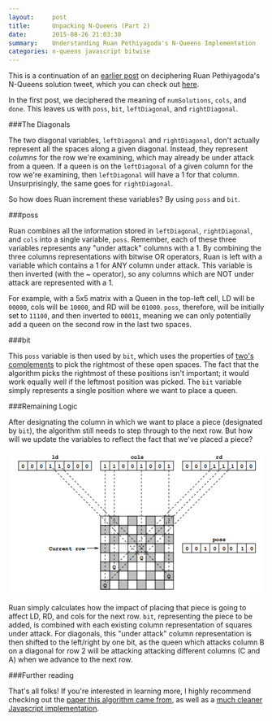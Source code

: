 ```yaml
---
layout:     post
title:      Unpacking N-Queens (Part 2)
date:       2015-08-26 21:03:30
summary:    Understanding Ruan Pethiyagoda's N-Queens Implementation
categories: n-queens javascript bitwise
---
```


This is a continuation of an [earlier post](http://www.natewillard.com/n-queens/javascript/bitwise/2015/08/25/n-queens-part-1/) on deciphering Ruan Pethiyagoda's N-Queens solution tweet, which you can check out [here](https://twitter.com/ruanpethiyagoda/status/332992908565295104).

In the first post, we deciphered the meaning of `numSolutions`, `cols`, and `done`. This leaves us with `poss`, `bit`, `leftDiagonal`, and `rightDiagonal`.

###The Diagonals

The two diagonal variables, `leftDiagonal` and `rightDiagonal`, don't actually represent all the spaces along a given diagonal. Instead, they represent *columns* for the row we're examining, which may already be under attack from a queen. If a queen is on the `leftDiagonal` of a given column for the row we're examining, then `leftDiagonal` will have a 1 for that column. Unsurprisingly, the same goes for `rightDiagonal`.

So how does Ruan increment these variables? By using `poss` and `bit`.

###poss

Ruan combines all the information stored in `leftDiagonal`, `rightDiagonal`, and `cols` into a single variable, `poss`. Remember, each of these three variables represents any "under attack" columns with a 1. By combining the three columns representations with bitwise OR operators, Ruan is left with a variable which contains a 1 for ANY column under attack. This variable is then inverted (with the ~ operator), so any columns which are NOT under attack are represented with a 1. 

For example, with a 5x5 matrix with a Queen in the top-left cell, LD will be `00000`, cols will be `10000`, and RD will be `01000`. `poss`, therefore, will be initially set to `11100`, and then inverted to `00011`, meaning we can only potentially add a queen on the second row in the last two spaces.

###bit

This `poss` variable is then used by `bit`, which uses the properties of [two's complements](https://en.wikipedia.org/wiki/Two's_complement) to pick the rightmost of these open spaces. The fact that the algorithm picks the rightmost of these positions isn't important; it would work equally well if the leftmost position was picked. The `bit` variable simply represents a single position where we want to place a queen.

###Remaining Logic

After designating the column in which we want to place a piece (designated by `bit`), the algorithm still needs to step through to the next row. But how will we update the variables to reflect the fact that we've placed a piece?

![N-Queens Diagram](/images/n_queens.png)

Ruan simply calculates how the impact of placing that piece is going to affect LD, RD, and cols for the next row. `bit`, representing the piece to be added, is combined with each existing column representation of squares under attack. For diagonals, this "under attack" column representation is then shifted to the left/right by one bit, as the queen which attacks column B on a diagonal for row 2 will be attacking attacking different columns (C and A) when we advance to the next row.

###Further reading

That's all folks! If you're interested in learning more, I highly recommend checking out the [paper this algorithm came from](http://citeseerx.ist.psu.edu/viewdoc/download?doi=10.1.1.51.7113&rep=rep1&type=pdf), as well as a [much cleaner Javascript implementation](http://gregtrowbridge.com/a-bitwise-solution-to-the-n-queens-problem-in-javascript/).


